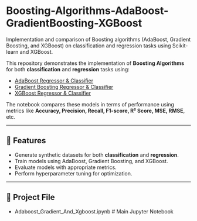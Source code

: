 # Boosting-Algorithms-AdaBoost-GradientBoosting-XGBoost
Implementation and comparison of Boosting algorithms (AdaBoost, Gradient Boosting, and XGBoost) on classification and regression tasks using Scikit-learn and XGBoost.

This repository demonstrates the implementation of **Boosting Algorithms** for both **classification** and **regression** tasks using:
- [AdaBoost Regressor & Classifier](https://scikit-learn.org/stable/modules/generated/sklearn.ensemble.AdaBoostRegressor.html)
- [Gradient Boosting Regressor & Classifier](https://scikit-learn.org/stable/modules/generated/sklearn.ensemble.GradientBoostingRegressor.html)
- [XGBoost Regressor & Classifier](https://xgboost.readthedocs.io/en/stable/)

The notebook compares these models in terms of performance using metrics like **Accuracy, Precision, Recall, F1-score, R² Score, MSE, RMSE**, etc.

---

## 📌 Features
- Generate synthetic datasets for both **classification** and **regression**.
- Train models using AdaBoost, Gradient Boosting, and XGBoost.
- Evaluate models with appropriate metrics.
- Perform hyperparameter tuning for optimization.

---

## 📂 Project File
- Adaboost_Gradient_And_Xgboost.ipynb # Main Jupyter Notebook

  
